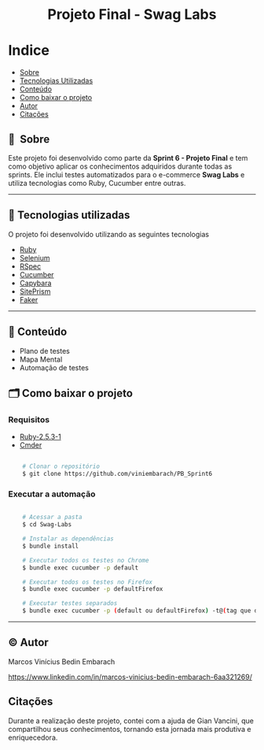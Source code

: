 <h1 align="center">
    Projeto Final - Swag Labs
<h1 >

# Indice

- [Sobre](#🔖-sobre)
- [Tecnologias Utilizadas](#🚀-tecnologias-utilizadas)
- [Conteúdo](#📒-conteúdo)
- [Como baixar o projeto](#🗂-como-baixar-o-projeto)
- [Autor](#©️-autor)
- [Citações](#citações)

## 🔖&nbsp; Sobre

Este projeto foi desenvolvido como parte da **Sprint 6 - Projeto Final** e tem como objetivo aplicar os conhecimentos adquiridos durante todas as sprints. Ele inclui testes automatizados para o e-commerce **Swag Labs** e utiliza tecnologias como Ruby, Cucumber entre outras.

---

## 🚀 Tecnologias utilizadas

O projeto foi desenvolvido utilizando as seguintes tecnologias

- [Ruby](https://www.ruby-lang.org/pt/)
- [Selenium](https://www.selenium.dev/documentation/webdriver/)
- [RSpec](https://rspec.info)
- [Cucumber](https://github.com/cucumber/cucumber-ruby)
- [Capybara](https://github.com/teamcapybara/capybara)
- [SitePrism](https://github.com/site-prism/site_prism)
- [Faker](https://github.com/faker-ruby/faker)

---

## 📒 Conteúdo

- Plano de testes
- Mapa Mental
- Automação de testes

## 🗂 Como baixar o projeto

### Requisitos

- [Ruby-2.5.3-1](https://rubyinstaller.org/downloads/archives/)
- [Cmder](https://github.com/cmderdev/cmder)


```bash

    # Clonar o repositório
    $ git clone https://github.com/viniembarach/PB_Sprint6

```

### Executar a automação
```bash

    # Acessar a pasta
    $ cd Swag-Labs

    # Instalar as dependências
    $ bundle install

    # Executar todos os testes no Chrome
    $ bundle exec cucumber -p default

    # Executar todos os testes no Firefox
    $ bundle exec cucumber -p defaultFirefox

    # Executar testes separados
    $ bundle exec cucumber -p (default ou defaultFirefox) -t@(tag que desejar)

```

---

## ©️ Autor

Marcos Vinícius Bedin Embarach

https://www.linkedin.com/in/marcos-vinicius-bedin-embarach-6aa321269/

## Citações 

Durante a realização deste projeto, contei com a ajuda de Gian Vancini, que compartilhou seus conhecimentos, tornando esta jornada mais produtiva e enriquecedora.